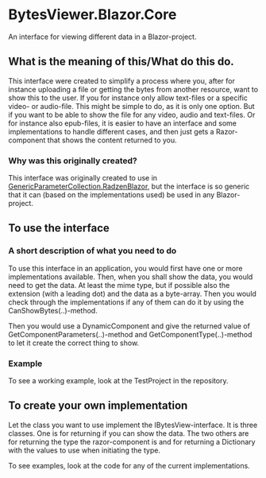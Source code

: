 # BytesViewer.Blazor.Core

An interface for viewing different data in a Blazor-project.

## What is the meaning of this/What do this do.

This interface were created to simplify a process where you, after for instance uploading a file or getting the bytes from another resource, want to show this to the user. If you for instance only allow text-files or a specific video- or audio-file. This might be simple to do, as it is only one option. But if you want to be able to show the file for any video, audio and text-files. Or for instance also epub-files, it is easier to have an interface and some implementations to handle different cases, and then just gets a Razor-component that shows the content returned to you.

### Why was this originally created?

This interface was originally created to use in [GenericParameterCollection.RadzenBlazor](https://github.com/HeruEwasham/GenericParameterCollection.RadzenBlazor), but the interface is so generic that it can (based on the implementations used) be used in any Blazor-project.

## To use the interface

### A short description of what you need to do

To use this interface in an application, you would first have one or more implementations available. Then, when you shall show the data, you would need to get the data. At least the mime type, but if possible also the extension (with a leading dot) and the data as a byte-array. Then you would check through the implementations if any of them can do it by using the CanShowBytes(..)-method.

Then you would use a DynamicComponent and give the returned value of GetComponentParameters(..)-method and GetComponentType(..)-method to let it create the correct thing to show.

### Example

To see a working example, look at the TestProject in the repository.

## To create your own implementation

Let the class you want to use implement the IBytesView-interface. It is three classes. One is for returning if you can show the data. The two others are for returning the type the razor-component is and for returning a Dictionary with the values to use when initiating the type.

To see examples, look at the code for any of the current implementations.